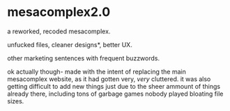 # mesacomplex2.0
a reworked, recoded mesacomplex.

unfucked files, cleaner designs*, better UX.

other marketing sentences with frequent buzzwords.

ok actually though- made with the intent of replacing the main mesacomplex website, as it had gotten very, *very* cluttered. it was also getting difficult to add new things just due to the sheer ammount of things already there, including tons of garbage games nobody played bloating file sizes.